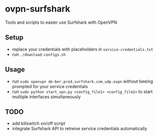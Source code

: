 # ovpn-surfshark
Tools and scripts to easier use Surfshark with OpenVPN

## Setup
- replace your credentials with placeholders in `service-credentials.txt`
- run `./download-configs.sh`

## Usage
- run `sudo openvpn de-ber.prod.surfshark.com_udp.ovpn` without beeing prompted for your service credentials
- run `sudo python start_vpn.py <config_file1> <config_file2>` to start multiple interfaces simultaneously

## TODO
- add killswitch on/off script 
- integrate Surfshark API to retreive service credentials automatically